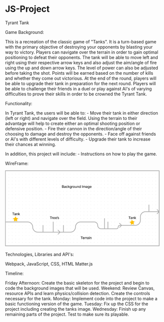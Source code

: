 # JS-Project

Tyrant Tank
<!--- (Teeny Tiny Tank) --->

Game Background:

This is a recreation of the classic game of "Tanks". It is a turn-based game with the primary objective of destroying your opponents by blasting your way to victory. Players can navigate over the terrain in order to gain optimal positioning to defeat their opponents. The tank will be able to move left and right using their respective arrow keys and also adjust the aim/angle of fire using the up and down arrow keys. The level of power can also be adjusted before taking the shot. Points will be earned based on the number of kills and whether they come out victorious. At the end of the round, players will be able to upgrade their tank in preparation for the next round. Players will be able to challenge their friends in a duel or play against AI's of varying difficulties to prove their skills in order to be crowned the Tyrant Tank.


Functionality:

In Tyrant Tank, the users will be able to:
    - Move their tank in either direction (left or right) and navigate over the field. Using the terrain to their advantage will help to create either an optimal shooting position or defensive position.
    - Fire their cannon in the direction/angle of their choosing to damage and destroy the opponents.
    - Face off against friends or AI's with different levels of difficulty.
    - Upgrade their tank to increase their chances at winning.
    

In addition, this project will include:
    - Instructions on how to play the game.


WireFrame:

![Alt text](overview.png)
<!--- ![alt text]("./overview.png") --->


Technologies, Libraries and API's:

Webpack, JavaScript, CSS, HTML
Matter.js


Timeline:

Friday Afternoon: Create the basic skeleton for the project and begin to code the background images that will be used.
Weekend: Review Canvas, resource APIs and learn physics/collision detection. Create the controls necessary for the tank.
Monday: Implement code into the project to make a basic functioning version of the game.
Tuesday: Fix up the CSS for the project including creating the tanks image.
Wednesday: Finish up any remaining parts of the project. Test to make sure its playable.
